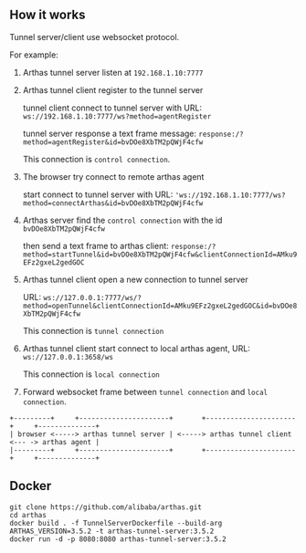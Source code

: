 ## How it works

Tunnel server/client use websocket protocol.

For example:

1. Arthas tunnel server listen at `192.168.1.10:7777`

2. Arthas tunnel client register to the tunnel server

   tunnel client connect to tunnel server with URL: `ws://192.168.1.10:7777/ws?method=agentRegister`

   tunnel server response a text frame message: `response:/?method=agentRegister&id=bvDOe8XbTM2pQWjF4cfw`

   This connection is `control connection`.

3. The browser try connect to remote arthas agent

   start connect to tunnel server with URL: `'ws://192.168.1.10:7777/ws?method=connectArthas&id=bvDOe8XbTM2pQWjF4cfw`

4. Arthas server find the `control connection` with the id `bvDOe8XbTM2pQWjF4cfw`
   
   then send a text frame to arthas client: `response:/?method=startTunnel&id=bvDOe8XbTM2pQWjF4cfw&clientConnectionId=AMku9EFz2gxeL2gedGOC`

5. Arthas tunnel client open a new connection to tunnel server

   URL: `ws://127.0.0.1:7777/ws/?method=openTunnel&clientConnectionId=AMku9EFz2gxeL2gedGOC&id=bvDOe8XbTM2pQWjF4cfw`
   
   This connection is `tunnel connection`

6. Arthas tunnel client start connect to local arthas agent, URL: `ws://127.0.0.1:3658/ws`

   This connection is `local connection`

7. Forward websocket frame between `tunnel connection` and `local connection`.

```
+---------+     +----------------------+       +----------------------+     +--------------+
| browser <-----> arthas tunnel server | <-----> arthas tunnel client <--- -> arthas agent |
|---------+     +----------------------+       +----------------------+     +--------------+
```

## Docker

```
git clone https://github.com/alibaba/arthas.git
cd arthas
docker build . -f TunnelServerDockerfile --build-arg ARTHAS_VERSION=3.5.2 -t arthas-tunnel-server:3.5.2
docker run -d -p 8080:8080 arthas-tunnel-server:3.5.2
```
